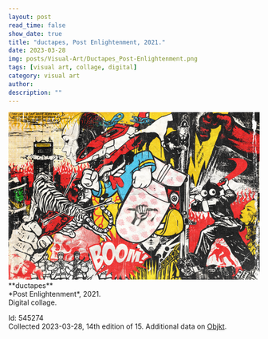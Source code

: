 ```yaml
---
layout: post
read_time: false
show_date: true
title: "ductapes, Post Enlightenment, 2021."
date: 2023-03-28
img: posts/Visual-Art/Ductapes_Post-Enlightenment.png
tags: [visual art, collage, digital]
category: visual art
author: 
description: ""
---
```


<img src='./assets/img/posts/Visual-Art/Ductapes_Post-Enlightenment.png'>

<br>
**ductapes**
<br>*Post Enlightenment*, 2021.
<br>Digital collage.

 <div class="page-separator"></div>

Id: 545274
<br>Collected 2023-03-28, 14th edition of 15. Additional data on [Objkt](https://objkt.com/tokens/hicetnunc/545274).
